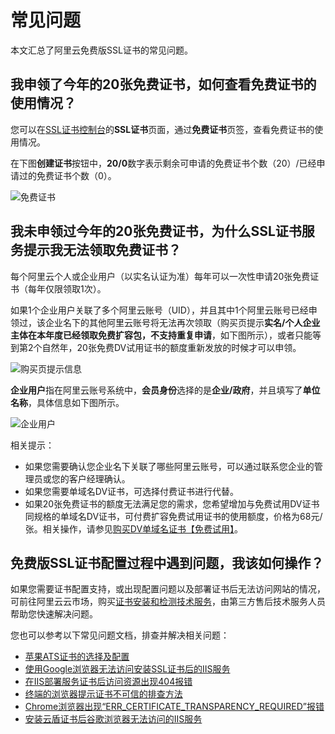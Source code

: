 # 常见问题

本文汇总了阿里云免费版SSL证书的常见问题。

## 我申领了今年的20张免费证书，如何查看免费证书的使用情况？

您可以在[SSL证书控制台](https://yundunnext.console.aliyun.com/?p=cas)的**SSL证书**页面，通过**免费证书**页签，查看免费证书的使用情况。

在下图**创建证书**按钮中，**20/0**数字表示剩余可申请的免费证书个数（20）/已经申请过的免费证书个数（0）。

![免费证书](https://static-aliyun-doc.oss-accelerate.aliyuncs.com/assets/img/zh-CN/0701959161/p269079.png)

## 我未申领过今年的20张免费证书，为什么SSL证书服务提示我无法领取免费证书？

每个阿里云个人或企业用户（以实名认证为准）每年可以一次性申请20张免费证书（每年仅限领取1次）。

如果1个企业用户关联了多个阿里云账号（UID），并且其中1个阿里云账号已经申领过，该企业名下的其他阿里云账号将无法再次领取（购买页提示**实名/个人企业主体在本年度已经领取免费扩容包，不支持重复申请**，如下图所示），或者只能等到第2个自然年，20张免费DV试用证书的额度重新发放的时候才可以申领。

![购买页提示信息](https://static-aliyun-doc.oss-accelerate.aliyuncs.com/assets/img/zh-CN/8769609161/p265975.png)

**企业用户**指在阿里云账号系统中，**会员身份**选择的是**企业/政府**，并且填写了**单位名称**，具体信息如下图所示。

![企业用户](https://static-aliyun-doc.oss-accelerate.aliyuncs.com/assets/img/zh-CN/8769609161/p265976.png)

相关提示：

-   如果您需要确认您企业名下关联了哪些阿里云账号，可以通过联系您企业的管理员或您的客户经理确认。
-   如果您需要单域名DV证书，可选择付费证书进行代替。
-   如果20张免费证书的额度无法满足您的需求，您希望增加与免费试用DV证书同规格的单域名DV证书，可付费扩容免费试用证书的使用额度，价格为68元/张。相关操作，请参见[购买DV单域名证书【免费试用】](/cn.zh-CN/证书购买/购买SSL证书服务.md)。

## 免费版SSL证书配置过程中遇到问题，我该如何操作？

如果您需要证书配置支持，或出现配置问题以及部署证书后无法访问网站的情况，可前往阿里云云市场，购买[证书安装和检测技术服务](https://market.aliyun.com/products/57004003/cmfw028439.html)，由第三方售后技术服务人员帮助您快速解决问题。

您也可以参考以下常见问题文档，排查并解决相关问题：

-   [苹果ATS证书的选择及配置](/cn.zh-CN/证书安装/常见问题/苹果ATS证书的选择及配置.md)
-   [使用Google浏览器无法访问安装SSL证书后的IIS服务](https://help.aliyun.com/knowledge_detail/108049.html)
-   [在IIS部署服务证书后访问资源出现404报错](https://help.aliyun.com/knowledge_detail/132049.html)
-   [终端的浏览器提示证书不可信的排查方法](https://help.aliyun.com/knowledge_detail/48023.html)
-   [Chrome浏览器出现“ERR\_CERTIFICATE\_TRANSPARENCY\_REQUIRED”报错](https://help.aliyun.com/knowledge_detail/48963.html)
-   [安装云盾证书后谷歌浏览器无法访问的IIS服务](https://help.aliyun.com/knowledge_detail/74807.html)

